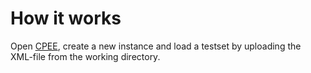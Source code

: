 # How it works
Open [CPEE](https://cpee.org/flow/?), create a new instance and load a testset by uploading the XML-file from the working directory.